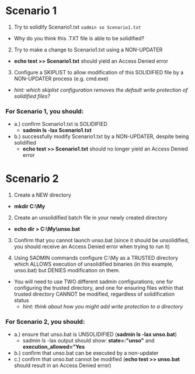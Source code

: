 
# Scenario 1

1. Try to solidify Scenario1.txt
`sadmin so Scenario1.txt`
  * Why do you think this .TXT file is able to be solidified?

2. Try to make a change to Scenario1.txt using a NON-UPDATER
* **echo test >> Scenario1.txt** should yield an Access Denied error

3. Configure a SKIPLIST to allow modification of this SOLIDIFIED file by a NON-UPDATER process (e.g. cmd.exe)
* *hint: which skiplist configuration removes the default write protection of solidified files?*

### For Scenario 1, you should:
* a.) confirm Scenario1.txt is SOLIDIFIED
  * **sadmin ls -lax Scenario1.txt**
* b.) successfully modify Scenario1.txt by a NON-UPDATER, despite being solidified
  * **echo test >> Scenario1.txt** should no longer yield an Access Denied error


# Scenario 2

1. Create a NEW directory
* **mkdir C:\My**

2. Create an unsolidified batch file in your newly created directory
* **echo dir > C:\My\unso.bat**

3. Confirm that you cannot launch unso.bat (since it should be unsolidified, you should receive an Access Denied error when trying to run it)

4. Using SADMIN commands configure C:\My as a TRUSTED directory which ALLOWS execution of unsolidified binaries (in this example, unso.bat) but DENIES modification on them.
* You will need to use TWO different sadmin configurations; one for configuring the trusted directory, and one for ensuring files within that trusted directory CANNOT be modified, regardless of solidification status
  * *hint: think about how you might add write protection to a directory*

### For Scenario 2, you should:
* a.) ensure that unso.bat is UNSOLIDIFIED (**sadmin ls -lax unso.bat**)
  * sadmin ls -lax output should show: **state=:"unso"** and **execution_allowed="Yes**
* b.) confirm that unso.bat can be executed by a non-updater
* c.) confirm that unso.bat cannot be modified (**echo test >> unso.bat** should result in an Access Denied error)
